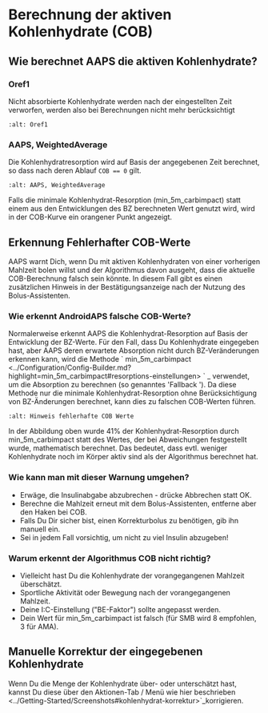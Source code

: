 # Berechnung der aktiven Kohlenhydrate (COB)

## Wie berechnet AAPS die aktiven Kohlenhydrate?

### Oref1

Nicht absorbierte Kohlenhydrate werden nach der eingestellten Zeit verworfen, werden also bei Berechnungen nicht mehr berücksichtigt

```{image} ../images/cob_oref0_orange_II.png
:alt: Oref1
```

### AAPS, WeightedAverage

Die Kohlenhydratresorption wird auf Basis der angegebenen Zeit berechnet, so dass nach deren Ablauf  `COB == 0` gilt.

```{image} ../images/cob_aaps2_orange_II.png
:alt: AAPS, WeightedAverage
```

Falls die minimale Kohlenhydrat-Resorption (min_5m_carbimpact) statt einem aus den Entwicklungen des BZ berechneten Wert genutzt wird, wird in der COB-Kurve ein orangener Punkt angezeigt.

## Erkennung Fehlerhafter COB-Werte

AAPS warnt Dich, wenn Du mit aktiven Kohlenhydraten von einer vorherigen Mahlzeit bolen willst und der Algorithmus davon ausgeht, dass die aktuelle COB-Berechnung falsch sein könnte. In diesem Fall gibt es einen zusätzlichen Hinweis in der Bestätigungsanzeige nach der Nutzung des Bolus-Assistenten.

### Wie erkennt AndroidAPS falsche COB-Werte?

Normalerweise erkennt AAPS die Kohlenhydrat-Resorption auf Basis der Entwicklung der BZ-Werte. Für den Fall, dass Du Kohlenhydrate eingegeben hast, aber AAPS deren erwartete Absorption nicht durch BZ-Veränderungen erkennen kann, wird die Methode \` min_5m_carbimpact \<../Configuration/Config-Builder.md?highlight=min_5m_carbimpact#resorptions-einstellungen> \` _ verwendet, um die Absorption zu berechnen (so genanntes 'Fallback '). Da diese Methode nur die minimale Kohlenhydrat-Resorption ohne Berücksichtigung von BZ-Änderungen berechnet, kann dies zu falschen COB-Werten führen.

```{image} ../images/Calculator_SlowCarbAbsorbtion.png
:alt: Hinweis fehlerhafte COB Werte
```

In der Abbildung oben wurde 41% der Kohlenhydrat-Resorption durch min_5m_carbimpact statt des Wertes, der bei Abweichungen festgestellt wurde, mathematisch berechnet.  Das bedeutet, dass evtl. weniger Kohlenhydrate noch im Körper aktiv sind als der Algorithmus berechnet hat.

### Wie kann man mit dieser Warnung umgehen?

- Erwäge, die Insulinabgabe abzubrechen - drücke Abbrechen statt OK.
- Berechne die Mahlzeit erneut mit dem Bolus-Assistenten, entferne aber den Haken bei COB.
- Falls Du Dir sicher bist, einen Korrekturbolus zu benötigen, gib ihn manuell ein.
- Sei in jedem Fall vorsichtig, um nicht zu viel Insulin abzugeben!

### Warum erkennt der Algorithmus COB nicht richtig?

- Vielleicht hast Du die Kohlenhydrate der vorangegangenen Mahlzeit überschätzt.
- Sportliche Aktivität oder Bewegung nach der vorangegangenen Mahlzeit.
- Deine I:C-Einstellung ("BE-Faktor") sollte angepasst werden.
- Dein Wert für min_5m_carbimpact ist falsch (für SMB wird 8 empfohlen, 3 für AMA).

## Manuelle Korrektur der eingegebenen Kohlenhydrate

Wenn Du die Menge der Kohlenhydrate über- oder unterschätzt hast, kannst Du diese über den Aktionen-Tab / Menü wie hier beschrieben \<../Getting-Started/Screenshots#kohlenhydrat-korrektur>\`\_korrigieren.
